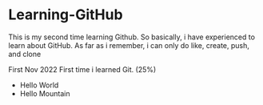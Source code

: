 # Learning-GitHub
This is my second time learning Github. So basically, i have experienced to learn about GitHub. As far as i remember, i can only do like, create, push, and clone

First Nov 2022
First time i learned Git. (25%)
  - Hello World
  - Hello Mountain
